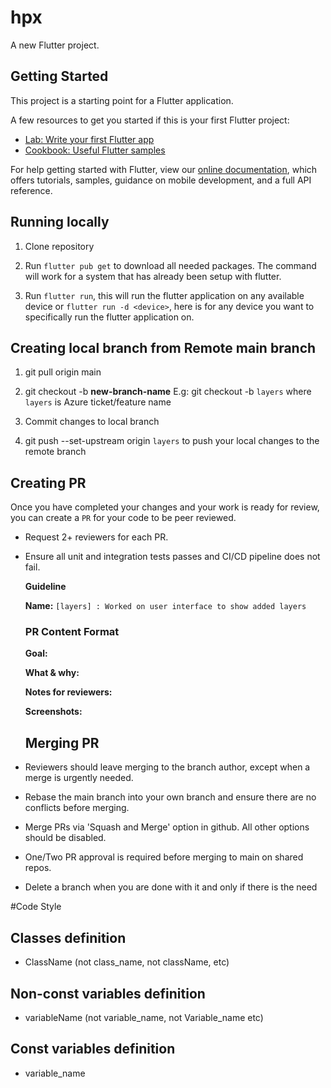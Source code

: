 # hpx

A new Flutter project.

## Getting Started

This project is a starting point for a Flutter application.

A few resources to get you started if this is your first Flutter project:

- [Lab: Write your first Flutter app](https://flutter.dev/docs/get-started/codelab)
- [Cookbook: Useful Flutter samples](https://flutter.dev/docs/cookbook)

For help getting started with Flutter, view our
[online documentation](https://flutter.dev/docs), which offers tutorials,
samples, guidance on mobile development, and a full API reference.

## Running locally
1. Clone repository

2. Run `flutter pub get` to download all needed packages. The command will work for a system that has already been setup with flutter. 

3. Run `flutter run`, this will run the flutter application on any available device or `flutter run -d <device>`, <device> here is for any device you want to specifically run the flutter application on.


## Creating local branch from Remote main branch

1. git pull origin main

2. git checkout -b **new-branch-name** E.g:  git checkout -b  `layers` where `layers` is Azure ticket/feature name

3. Commit changes to local branch

4. git push --set-upstream origin `layers` to push your local changes to the remote branch

## Creating PR 

Once you have completed your changes and your work is ready for review, you can create a  `PR` for your code to be peer reviewed.

- Request 2+ reviewers for each PR.

- Ensure all unit and integration tests passes and CI/CD pipeline does not fail.

    **Guideline**

    **Name:** `[layers] : Worked on user interface to show added layers`

    ### PR Content Format

    **Goal:**

    **What & why:**

    **Notes for reviewers:**

    **Screenshots:**
  
  ## Merging PR

- Reviewers should leave merging to the branch author, except when a merge is urgently needed.

- Rebase the main branch into your own branch and ensure there are no conflicts before merging. 

- Merge PRs via 'Squash and Merge' option in github. All other options should be disabled.

- One/Two PR approval is required before merging to main on shared repos.

- Delete a branch when you are done with it and only if there is the need
  
#Code Style

## Classes definition
- ClassName (not class_name, not className, etc)
## Non-const variables definition
- variableName (not variable_name, not Variable_name etc)
## Const variables definition
- variable_name
